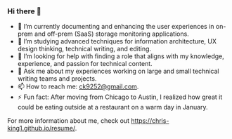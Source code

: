 ### Hi there 👋

- 🔭 I’m currently documenting and enhancing the user experiences in on-prem and off-prem (SaaS) storage monitoring applications.
- 🌱 I’m studying advanced techniques for information architecture, UX design thinking, technical writing, and editing.
- 🤔 I’m looking for help with finding a role that aligns with my knowledge, experience, and passion for technical content.
- 💬 Ask me about my experiences working on large and small technical writing teams and projects.
- 📫 How to reach me: ck9252@gmail.com.
- ⚡ Fun fact: After moving from Chicago to Austin, I realized how great it could be eating outside at a restaurant on a warm day in January.

For more information about me, check out https://chris-king1.github.io/resume/.

